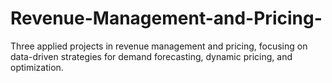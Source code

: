 # Revenue-Management-and-Pricing-
Three applied projects in revenue management and pricing, focusing on data-driven strategies for demand forecasting, dynamic pricing, and optimization.
